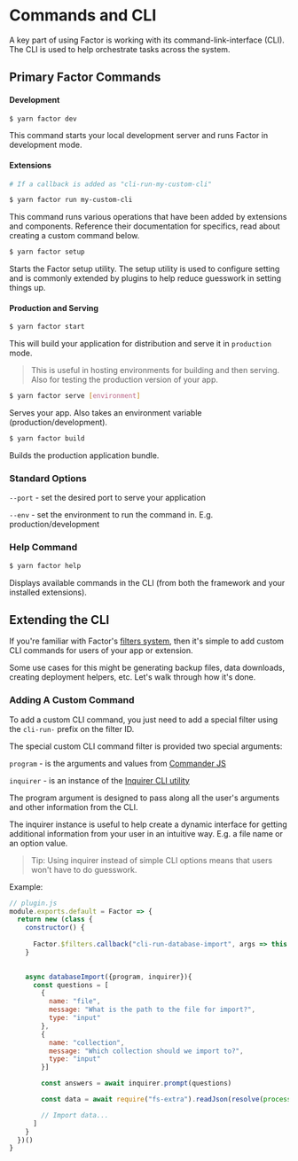 # Commands and CLI

A key part of using Factor is working with its command-link-interface (CLI). The CLI is used to help orchestrate tasks across the system.

## Primary Factor Commands 

#### Development

```bash
$ yarn factor dev
```

This command starts your local development server and runs Factor in development mode. 

#### Extensions

```bash
# If a callback is added as "cli-run-my-custom-cli"

$ yarn factor run my-custom-cli
```

This command runs various operations that have been added by extensions and components. Reference their documentation for specifics, read about creating a custom command below.

```bash
$ yarn factor setup
```

Starts the Factor setup utility. The setup utility is used to configure setting and is commonly extended by plugins to help reduce guesswork in setting things up. 

#### Production and Serving

```bash
$ yarn factor start
```

This will build your application for distribution and serve it in `production` mode. 

> This is useful in hosting environments for building and then serving. Also for testing the production version of your app.

```bash
$ yarn factor serve [environment]
```

Serves your app. Also takes an environment variable (production/development). 

```bash
$ yarn factor build
```

Builds the production application bundle.

### Standard Options

`--port` - set the desired port to serve your application

`--env` - set the environment to run the command in. E.g. production/development

### Help Command

```bash
$ yarn factor help
```

Displays available commands in the CLI (from both the framework and your installed extensions).

## Extending the CLI

If you're familiar with Factor's [filters system](./factor-framework#pluginjs-and-filters-system), then it's simple to add custom CLI commands for users of your app or extension. 

Some use cases for this might be generating backup files, data downloads, creating deployment helpers, etc. Let's walk through how it's done. 

### Adding A Custom Command

To add a custom CLI command, you just need to add a special filter using the `cli-run-` prefix on the filter ID. 

The special custom CLI command filter is provided two special arguments: 

`program` - is the arguments and values from [Commander JS](https://github.com/tj/commander.js)

`inquirer` - is an instance of the [Inquirer CLI utility](https://github.com/SBoudrias/Inquirer.js)

The program argument is designed to pass along all the user's arguments and other information from the CLI. 

The inquirer instance is useful to help create a dynamic interface for getting additional information from your user in an intuitive way. E.g. a file name or an option value. 

> Tip: Using inquirer instead of simple CLI options means that users won't have to do guesswork.

Example: 

```javascript
// plugin.js
module.exports.default = Factor => {
  return new (class {
    constructor() {
      
      Factor.$filters.callback("cli-run-database-import", args => this.databaseImport(args))
    }

    
    async databaseImport({program, inquirer}){
      const questions = [
        {
          name: "file",
          message: "What is the path to the file for import?",
          type: "input"
        },
        {
          name: "collection",
          message: "Which collection should we import to?",
          type: "input"
        }]

        const answers = await inquirer.prompt(questions)

        const data = await require("fs-extra").readJson(resolve(process.cwd(), answers.file))

        // Import data... 
      ]
    }
  })()
}


```